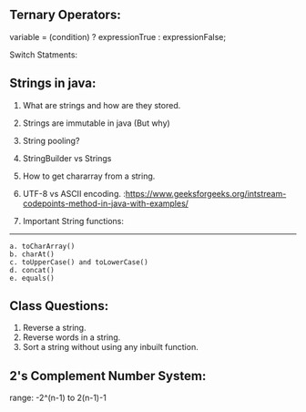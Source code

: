 
Ternary Operators:
----------------------------------
variable = (condition) ? expressionTrue :  expressionFalse;

Switch Statments:

Strings in java:
------------------------------------------------------------
1. What are strings and how are they stored.
2. Strings are immutable in java (But why)
3. String pooling?
4. StringBuilder vs Strings
5. How to get chararray from a string.
6. UTF-8 vs ASCII encoding. :https://www.geeksforgeeks.org/intstream-codepoints-method-in-java-with-examples/

7. Important String functions:
--------------------------------
    a. toCharArray()
    b. charAt()
    c. toUpperCase() and toLowerCase()
    d. concat()
    e. equals()

Class Questions:
---------------------------------------------------------
1. Reverse a string.
2. Reverse words in a string.
3. Sort a string without using any inbuilt function.


2's Complement Number System:
--------------------------------
range: -2^(n-1) to 2(n-1)-1

